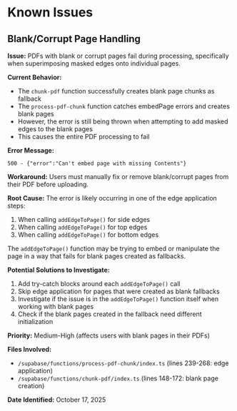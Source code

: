 # Known Issues

## Blank/Corrupt Page Handling

**Issue:** PDFs with blank or corrupt pages fail during processing, specifically when superimposing masked edges onto individual pages.

**Current Behavior:**
- The `chunk-pdf` function successfully creates blank page chunks as fallback
- The `process-pdf-chunk` function catches embedPage errors and creates blank pages
- However, the error is still being thrown when attempting to add masked edges to the blank pages
- This causes the entire PDF processing to fail

**Error Message:**
```
500 - {"error":"Can't embed page with missing Contents"}
```

**Workaround:**
Users must manually fix or remove blank/corrupt pages from their PDF before uploading.

**Root Cause:**
The error is likely occurring in one of the edge application steps:
1. When calling `addEdgeToPage()` for side edges
2. When calling `addEdgeToPage()` for top edges
3. When calling `addEdgeToPage()` for bottom edges

The `addEdgeToPage()` function may be trying to embed or manipulate the page in a way that fails for blank pages created as fallbacks.

**Potential Solutions to Investigate:**
1. Add try-catch blocks around each `addEdgeToPage()` call
2. Skip edge application for pages that were created as blank fallbacks
3. Investigate if the issue is in the `addEdgeToPage()` function itself when working with blank pages
4. Check if the blank pages created in the fallback need different initialization

**Priority:** Medium-High (affects users with blank pages in their PDFs)

**Files Involved:**
- `/supabase/functions/process-pdf-chunk/index.ts` (lines 239-268: edge application)
- `/supabase/functions/chunk-pdf/index.ts` (lines 148-172: blank page creation)

**Date Identified:** October 17, 2025
